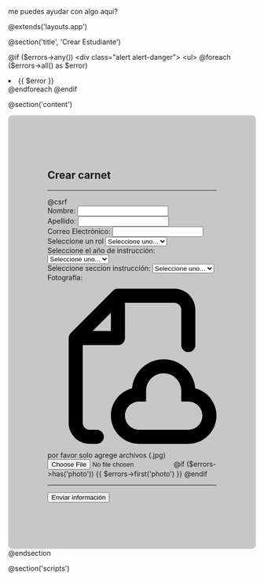 me puedes ayudar con algo aqui?

@extends('layouts.app')

@section('title', 'Crear Estudiante')

@if ($errors->any())
    <div class="alert alert-danger">
        <ul>
            @foreach ($errors->all() as $error)
                <li>{{ $error }}</li>
            @endforeach
        </ul>
    </div>
@endif

@section('content')
    <br>
    <div class="container" style="max-width: 90%; background-color: #c7c7c7; padding: 80px; border-radius: 8px;">
        <h2>Crear carnet</h2>
        <hr size="8px" color="black" />
        <form action="{{ route('students.store') }}" method="POST" enctype="multipart/form-data">
            @csrf
            <div class="row">
                <div class="col-md-6">
                    <div class="form-group">
                        <label for="first_name">Nombre:</label>
                        <input type="text" class="form-control" id="first_name" name="first_name" required>
                    </div>
                    <div class="form-group">
                        <label for="last_name">Apellido:</label>
                        <input type="text" class="form-control" id="last_name" name="last_name" required>
                    </div>
                    <div class="form-group">
                        <label for="email">Correo Electrónico:</label>
                        <input type="email" class="form-control" id="email" name="email" required>
                    </div>
                    <div class="form-group">
                        <label for="rol">Seleccione un rol</label>
                        <select id="rol" name="rol" class="form-control" required>
                            <option value="" disabled selected>Seleccione uno...</option>
                            <option value="Estudiante">Estudiante</option>
                            <option value="Docente">Docente</option>
                            <option value="Administrativo">Administrativo</option>
                            <option value="Directivo">Directivo</option>
                            <option value="Obrero">Obrero</option>
                        </select>
                    </div>
                    <div class="form-group">
                        <label for="grade">Seleccione el año de instrucción:</label>
                        <select id="grade" name="grade" class="form-control" required>
                            <option value="" disabled selected>Seleccione uno...</option>
                            <option value="1er Año">1er Año</option>
                            <option value="2do Año">2do Año</option>
                            <option value="3er Año">3er Año</option>
                            <option value="4to Año">4to Año</option>
                            <option value="5to Año">5to Año</option>
                        </select>
                    </div>
                    <div class="form-group">
                        <label for="section">Seleccione seccion instrucción:</label>
                        <select id="section" name="section" class="form-control" required>
                            <option value="" disabled selected>Seleccione uno...</option>
                            <option value="A">A</option>
                            <option value="B">B</option>
                            <option value="C">C</option>
                            <option value="D">D</option>
                            <option value="Unica">Unica</option>
                        </select>
                    </div>
                </div>
                <div class="col-md-6">
                    <div class="form-group">
                        <label for="photo">Fotografía:</label>
                        <label for="photo" class="custum-file-upload">
                            <div class="icon">
                                <svg viewBox="0 0 24 24" fill="" xmlns="http://www.w3.org/2000/svg">
                                    <g id="SVGRepo_bgCarrier" stroke-width="0"></g>
                                    <g id="SVGRepo_tracerCarrier" stroke-linecap="round" stroke-linejoin="round"></g>
                                    <g id="SVGRepo_iconCarrier">
                                        <path fill-rule="evenodd" clip-rule="evenodd"
                                            d="M10 1C9.73478 1 9.48043 1.10536 9.29289 1.29289L3.29289 7.29289C3.10536 7.48043 3 7.73478 3 8V20C3 21.6569 4.34315 23 6 23H7C7.55228 23 8 22.5523 8 22C8 21.4477 7.55228 21 7 21H6C5.44772 21 5 20.5523 5 20V9H10C10.5523 9 11 8.55228 11 8V3H18C18.5523 3 19 3.44772 19 4V9C19 9.55228 19.4477 10 20 10C20.5523 10 21 9.55228 21 9V4C21 2.34315 19.6569 1 18 1H10ZM9 7H6.41421L9 4.41421V7ZM14 15.5C14 14.1193 15.1193 13 16.5 13C17.8807 13 19 14.1193 19 15.5V16V17H20C21.1046 17 22 17.8954 22 19C22 20.1046 21.1046 21 20 21H13C11.8954 21 11 20.1046 11 19C11 17.8954 11.8954 17 13 17H14V16V15.5ZM16.5 11C14.142 11 12.2076 12.8136 12.0156 15.122C10.2825 15.5606 9 17.1305 9 19C9 21.2091 10.7909 23 13 23H20C22.2091 23 24 21.2091 24 19C24 17.1305 22.7175 15.5606 20.9844 15.122C20.7924 12.8136 18.858 11 16.5 11Z"
                                            fill=""></path>
                                    </g>
                                </svg>
                            </div>
                            <div class="text">
                                <span>por favor solo agrege archivos (.jpg)</span>
                            </div>
                            <input id="photo" type="file" name="photo" required>
                        </label>
                        @if ($errors->has('photo'))
                            <span class="text-danger">{{ $errors->first('photo') }}</span>
                        @endif
                    </div>
                </div>
            </div>
            <hr size="8px" color="black">
            <button type="submit" class="btn btn-primary" center>Enviar información</button>
        </form>
    </div>
@endsection

@section('scripts')
    <script>
        document.addEventListener('DOMContentLoaded', function() {
            const rolSelect = document.getElementById('rol');
            const gradeSelect = document.getElementById('grade');
            const sectionSelect = document.getElementById('section');
            const photoInput = document.getElementById('photo');
            const photoPreview = document.getElementById('photo-preview');
            const photoPlaceholder = document.querySelector('.photo-placeholder');

            function toggleGradeSection() {
                if (rolSelect.value === 'Estudiante') {
                    gradeSelect.disabled = false;
                    sectionSelect.disabled = false;
                } else {
                    gradeSelect.disabled = true;
                    sectionSelect.disabled = true;
                }
            }

            rolSelect.addEventListener('change', toggleGradeSection);
            toggleGradeSection();

            photoInput.addEventListener('change', function(event) {
                const file = event.target.files[0];
                if (file) {
                    const reader = new FileReader();
                    reader.onload = function(e) {
                        photoPreview.src = e.target.result;
                        photoPreview.style.display = 'block';
                        photoPlaceholder.style.display = 'none';
                    }
                    reader.readAsDataURL(file);
                } else {
                    photoPreview.style.display = 'none';
                    photoPlaceholder.style.display = 'block';
                }
            });
        });
    </script>

    <style>
        .custum-file-upload {
            height: 200px;
            width: 660px;
            display: flex;
            flex-direction: column;
            align-items: space-between;
            gap: 20px;
            cursor: pointer;
            align-items: center;
            justify-content: center;
            border: 2px dashed #e8e8e8;
            background-color: #555151;
            padding: 1.5rem;
            border-radius: 10px;
            box-shadow: 0px 48px 35px -48px #e8e8e8;
        }

        .custum-file-upload .icon {
            display: flex;
            align-items: center;
            justify-content: center;
        }

        .custum-file-upload .icon svg {
            height: 80px;
            fill: #e8e8e8;
        }

        .custum-file-upload .text {
            display: flex;
            align-items: center;
            justify-content: center;
        }

        .custum-file-upload .text span {
            font-weight: 400;
            color: #e8e8e8;
        }

        .custum-file-upload input {
            display: none;
        }

        .photo-upload {
            border: 2px dashed #000000;
            padding: 100px;
            text-align: center;
            position: relative;
            cursor: pointer;
        }

        .photo-placeholder {
            font-size: 16px;
            color: #aaa;
        }

        #photo-preview {
            max-width: 100%;
            max-height: 150px;
            margin-top: 10px;
        }
    </style>
@endsection


1 este es create.blade.php (actulamente)
2 me gustaria que las fotos que se carguen puedan visualizarse como una miniatura
3 me gustaria agregar a la carga de fotografias la logica para que solo puedan subirse archivos de tipo fotografia nada mas , adicionalmente poder agregar un boton que me permita cancelar la carga del archivo y una barra de progreso que indique si la carga del archivo se realizo correctamente o no , al cargar al 100% la barra deberia poder retornar un mensaje que diga la carga es exitosa y debajo de la barra de progreso al lado del boton de cancelar se muestre si es exitosa la opcion de carga del archivo  sino el boton va a retornar un mensaje con un color de alerta que retorne el mensaje de repetir.
4 sobre la logica que ya existe para validar si es un estudiante bueno aqui viene algo mas para agregar si es un estudiante o no por ejemplo si en la seleccion del año de instruccion y la seccion de instruccion como ya sabemos que el campos es obligatorio vas a ayudarme con dos cosas.
5 necesito que el contenedor del formulario se autoajuste a la pantalla y no quede por debajo para que no haya necesidad de deslizar hacia abajo 

la primera es que si es alumno tiene que seleccionar año y seccion de instruccion correcto?
si el rol es distinto de estudiante igualmente va a permitirle avanzar con el proceso ya que el sistema lo utilizaran para generar carnets


=====================================================================

{{-- <div class="col-lg-3 col-md-6 mb-5">
            <h3 class="text-primary mb-4">Correo</h3>
            <form action="">
                <div class="form-group">
                    <input type="text" class="form-control border-0 py-4" placeholder="Nombre" required="required" />
                </div>
                <div class="form-group">
                    <input type="email" class="form-control border-0 py-4" placeholder="Tu correo" required="required" />
                </div>
                <div>
                    <button class="btn btn-primary btn-block border-0 py-3" type="submit">Enviar</button>
                </div>
            </form>
        </div> --}}
